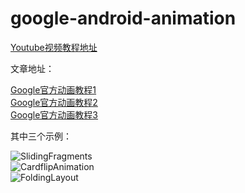 # google-android-animation

[Youtube视频教程地址](https://www.youtube.com/playlist?list=PLWz5rJ2EKKc86y1CjAlexivfvOms6_0NC)

文章地址：

[Google官方动画教程1](http://jimfeng.farbox.com/post/an-zhuo-bian-cheng/2016-01-19)<br>
[Google官方动画教程2](http://jimfeng.farbox.com/post/an-zhuo-bian-cheng/2016-01-20)<br>
[Google官方动画教程3](http://jimfeng.farbox.com/post/an-zhuo-bian-cheng/2016-01-24)<br>

其中三个示例：

![SlidingFragments](http://7xpumq.com1.z0.glb.clouddn.com/26%20Sliding%20Fragments.gif)<br>
![CardflipAnimation](http://7xpumq.com1.z0.glb.clouddn.com/27%20Cardflip%20Animation.gif)<br>
![FoldingLayout](http://7xpumq.com1.z0.glb.clouddn.com/29%20Folding%20Layout.gif)<br>
